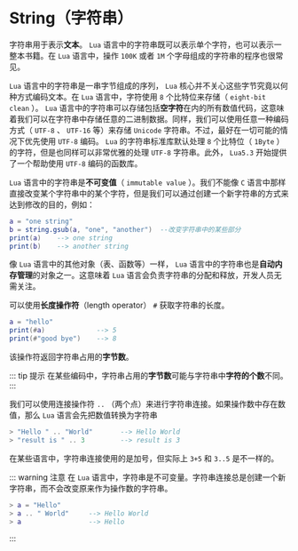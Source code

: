 # String（字符串）

字符串用于表示**文本**。 `Lua` 语言中的字符串既可以表示单个字符，也可以表示一整本书籍。在 `Lua` 语言中，操作 `100K` 或者 `1M` 个字母组成的字符串的程序也很常见。

`Lua` 语言中的字符串是一串字节组成的序列， `Lua` 核心并不关心这些字节究竟以何种方式编码文本。在 `Lua` 语言中，字符使用 `8` 个比特位来存储（ `eight-bit clean` ）。 `Lua` 语言中的字符串可以存储包括**空字符**在内的所有数值代码，这意味着我们可以在字符串中存储任意的二进制数据。同样，我们可以使用任意一种编码方式（ `UTF-8` 、 `UTF-16` 等）来存储 `Unicode` 字符串。不过，最好在一切可能的情况下优先使用 `UTF-8` 编码。 `Lua` 的字符串标准库默认处理 `8` 个比特位（ `1Byte` ）的字符，但是也同样可以非常优雅的处理 `UTF-8` 字符串。此外， `Lua5.3` 开始提供了一个帮助使用 `UTF-8` 编码的函数库。

`Lua` 语言中的字符串是**不可变值**（ `immutable value` ）。我们不能像 `C` 语言中那样直接改变某个字符串中的某个字符，但是我们可以通过创建一个新字符串的方式来达到修改的目的，例如：

```lua
a = "one string"
b = string.gsub(a, "one", "another")  --改变字符串中的某些部分
print(a)    --> one string
print(b)    --> another string
```

像 `Lua` 语言中的其他对象（表、函数等）一样， `Lua` 语言中的字符串也是**自动内存管理**的对象之一。这意味着 `Lua` 语言会负责字符串的分配和释放，开发人员无需关注。

可以使用**长度操作符**（length operator） `#` 获取字符串的长度。

```lua
a = "hello"
print(#a)             --> 5
print(#"good bye")    --> 8
```

该操作符返回字符串占用的**字节数**。

::: tip 提示
在某些编码中，字符串占用的**字节数**可能与字符串中**字符的个数**不同。
:::

我们可以使用连接操作符 `..` （两个点）来进行字符串连接。如果操作数中存在数值，那么 `Lua` 语言会先把数值转换为字符串

```lua
> "Hello " .. "World"       --> Hello World
> "result is " .. 3         --> result is 3
```

在某些语言中，字符串连接使用的是加号，但实际上 `3+5` 和 `3..5` 是不一样的。

::: warning 注意
在 `Lua` 语言中，字符串是不可变量。字符串连接总是创建一个新字符串，而不会改变原来作为操作数的字符串。

```lua
> a = "Hello"
> a .. " World"     --> Hello World
> a                 --> Hello
```

:::
